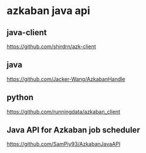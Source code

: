 # azkaban java api

## java-client 

https://github.com/shirdrn/azk-client

## java

https://github.com/Jacker-Wang/AzkabanHandle



## python

https://github.com/runningdata/azkaban_client



## Java API for Azkaban job scheduler

https://github.com/SamPiy93/AzkabanJavaAPI